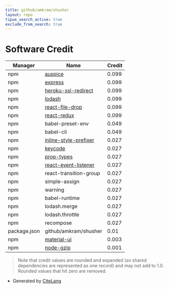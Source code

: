 ```yaml
---
title: github/amkram/shusher
layout: repo
tipue_search_active: true
exclude_from_search: true
---
```

# Software Credit

|Manager|Name|Credit|
|-------|----|------|
|npm|[auspice](https://www.npmjs.com/package/auspice)|0.099|
|npm|[express](http://expressjs.com/)|0.099|
|npm|[heroku-ssl-redirect](https://github.com/paulomcnally/node-heroku-ssl-redirect)|0.099|
|npm|[lodash](https://lodash.com/)|0.099|
|npm|[react-file-drop](https://github.com/sarink/react-file-drop#readme)|0.099|
|npm|[react-redux](https://github.com/reduxjs/react-redux)|0.099|
|npm|babel-preset-env|0.049|
|npm|babel-cli|0.049|
|npm|[inline-style-prefixer](https://github.com/rofrischmann/inline-style-prefixer#readme)|0.027|
|npm|[keycode](https://github.com/timoxley/keycode)|0.027|
|npm|[prop-types](https://facebook.github.io/react/)|0.027|
|npm|[react-event-listener](https://github.com/oliviertassinari/react-event-listener)|0.027|
|npm|react-transition-group|0.027|
|npm|simple-assign|0.027|
|npm|warning|0.027|
|npm|babel-runtime|0.027|
|npm|lodash.merge|0.027|
|npm|lodash.throttle|0.027|
|npm|recompose|0.027|
|package.json|github/amkram/shusher|0.01|
|npm|[material-ui](http://material-ui.com/)|0.003|
|npm|[node-gzip](https://github.com/Rebsos/node-gzip#readme)|0.001|


> Note that credit values are rounded and expanded (so shared dependencies are represented as one record) and may not add to 1.0. Rounded values that hit zero are removed.


- Generated by [CiteLang](https://github.com/vsoch/citelang)
